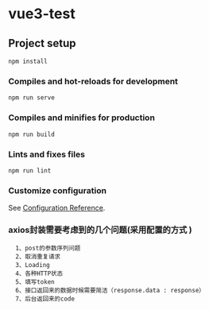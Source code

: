 # vue3-test

## Project setup
```
npm install
```

### Compiles and hot-reloads for development
```
npm run serve
```

### Compiles and minifies for production
```
npm run build
```

### Lints and fixes files
```
npm run lint
```

### Customize configuration
See [Configuration Reference](https://cli.vuejs.org/config/).


### axios封装需要考虑到的几个问题(采用配置的方式  )
```
  1、post的参数序列问题
  2、取消重复请求
  3、Loading
  4、各种HTTP状态
  5、填写token
  6、接口返回来的数据时候需要简洁（response.data : response）
  7、后台返回来的code
```